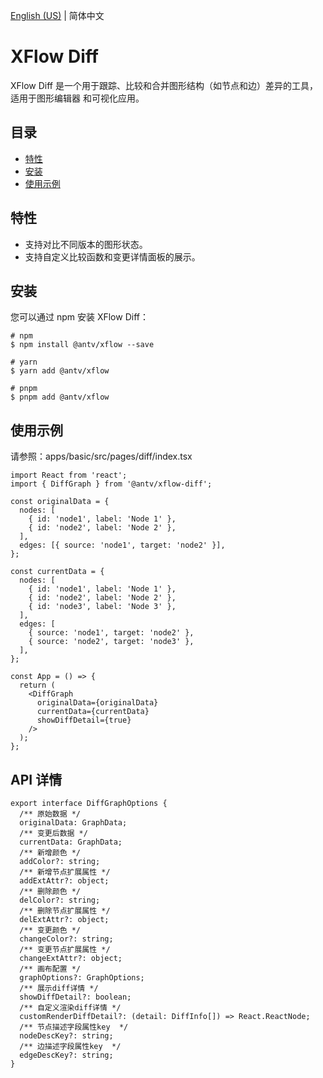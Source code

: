 [English (US)](README.md) | 简体中文

# XFlow Diff

XFlow Diff 是一个用于跟踪、比较和合并图形结构（如节点和边）差异的工具，适用于图形编辑器
和可视化应用。

## 目录

- [特性](#特性)
- [安装](#安装)
- [使用示例](#使用示例)

## 特性

- 支持对比不同版本的图形状态。
- 支持自定义比较函数和变更详情面板的展示。

## 安装

您可以通过 npm 安装 XFlow Diff：

```shell
# npm
$ npm install @antv/xflow --save

# yarn
$ yarn add @antv/xflow

# pnpm
$ pnpm add @antv/xflow
```

## 使用示例

请参照：apps/basic/src/pages/diff/index.tsx

```tsx
import React from 'react';
import { DiffGraph } from '@antv/xflow-diff';

const originalData = {
  nodes: [
    { id: 'node1', label: 'Node 1' },
    { id: 'node2', label: 'Node 2' },
  ],
  edges: [{ source: 'node1', target: 'node2' }],
};

const currentData = {
  nodes: [
    { id: 'node1', label: 'Node 1' },
    { id: 'node2', label: 'Node 2' },
    { id: 'node3', label: 'Node 3' },
  ],
  edges: [
    { source: 'node1', target: 'node2' },
    { source: 'node2', target: 'node3' },
  ],
};

const App = () => {
  return (
    <DiffGraph
      originalData={originalData}
      currentData={currentData}
      showDiffDetail={true}
    />
  );
};
```

## API 详情

```tsx
export interface DiffGraphOptions {
  /** 原始数据 */
  originalData: GraphData;
  /** 变更后数据 */
  currentData: GraphData;
  /** 新增颜色 */
  addColor?: string;
  /** 新增节点扩展属性 */
  addExtAttr?: object;
  /** 删除颜色 */
  delColor?: string;
  /** 删除节点扩展属性 */
  delExtAttr?: object;
  /** 变更颜色 */
  changeColor?: string;
  /** 变更节点扩展属性 */
  changeExtAttr?: object;
  /** 画布配置 */
  graphOptions?: GraphOptions;
  /** 展示diff详情 */
  showDiffDetail?: boolean;
  /** 自定义渲染diff详情 */
  customRenderDiffDetail?: (detail: DiffInfo[]) => React.ReactNode;
  /** 节点描述字段属性key  */
  nodeDescKey?: string;
  /** 边描述字段属性key  */
  edgeDescKey?: string;
}
```
